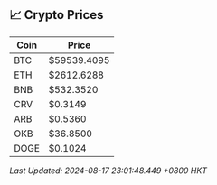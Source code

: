 ## 📈 Crypto Prices

| Coin | Price |
| ---- | ----- |
| BTC | $59539.4095 |
| ETH | $2612.6288 |
| BNB | $532.3520 |
| CRV | $0.3149 |
| ARB | $0.5360 |
| OKB | $36.8500 |
| DOGE | $0.1024 |

_Last Updated: 2024-08-17 23:01:48.449 +0800 HKT_